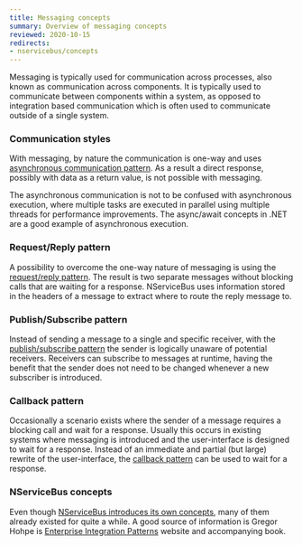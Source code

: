 ```yaml
---
title: Messaging concepts
summary: Overview of messaging concepts
reviewed: 2020-10-15
redirects:
- nservicebus/concepts
---
```


Messaging is typically used for communication across processes, also known as communication across components. It is typically used to communicate between components within a system, as opposed to integration based communication which is often used to communicate outside of a single system.

### Communication styles

With messaging, by nature the communication is one-way and uses [asynchronous communication pattern](https://en.wikipedia.org/wiki/Asynchronous_method_invocation). As a result a direct response, possibly with data as a return value, is not possible with messaging.

The asynchronous communication is not to be confused with asynchronous execution, where multiple tasks are executed in parallel using multiple threads for performance improvements. The async/await concepts in .NET are a good example of asynchronous execution.

### Request/Reply pattern

A possibility to overcome the one-way nature of messaging is using the [request/reply pattern](/nservicebus/messaging/reply-to-a-message.md). The result is two separate messages without blocking calls that are waiting for a response. NServiceBus uses information stored in the headers of a message to extract where to route the reply message to.

### Publish/Subscribe pattern

Instead of sending a message to a single and specific receiver, with the [publish/subscribe pattern](/nservicebus/messaging/publish-subscribe) the sender is logically unaware of potential receivers. Receivers can subscribe to messages at runtime, having the benefit that the sender does not need to be changed whenever a new subscriber is introduced.

### Callback pattern

Occasionally a scenario exists where the sender of a message requires a blocking call and wait for a response. Usually this occurs in existing systems where messaging is introduced and the user-interface is designed to wait for a response. Instead of an immediate and partial (but large) rewrite of the user-interface, the [callback pattern](/nservicebus/messaging/callbacks.md) can be used to wait for a response.

### NServiceBus concepts

Even though [NServiceBus introduces its own concepts](/nservicebus/concepts/concept-overview.md), many of them already existed for quite a while. A good source of information is Gregor Hohpe is [Enterprise Integration Patterns](https://www.enterpriseintegrationpatterns.com/) website and accompanying book.